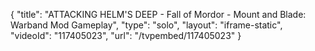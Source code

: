 {
    "title": "ATTACKING HELM'S DEEP - Fall of Mordor - Mount and Blade: Warband Mod Gameplay",
    "type": "solo",
    "layout": "iframe-static",
    "videoId": "117405023",
    "url": "\/tvpembed\/117405023"
}